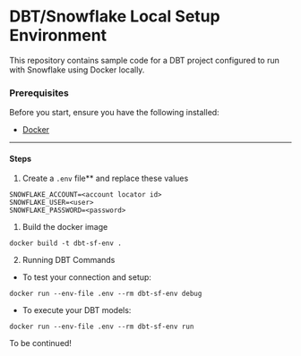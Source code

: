 # DBT/Snowflake Local Setup Environment

This repository contains sample code for a DBT project configured to run with Snowflake using Docker locally.


### Prerequisites

Before you start, ensure you have the following installed:
- [Docker](https://www.docker.com/products/docker-desktop)

----

#### Steps

1. Create a `.env` file** and replace these values
```
SNOWFLAKE_ACCOUNT=<account locator id>
SNOWFLAKE_USER=<user>
SNOWFLAKE_PASSWORD=<password>
```

1. Build the docker image
```
docker build -t dbt-sf-env .
```

2. Running DBT Commands
  * To test your connection and setup:
  ```
  docker run --env-file .env --rm dbt-sf-env debug
  ```

  * To execute your DBT models:
  ```
  docker run --env-file .env --rm dbt-sf-env run
  ```

To be continued!